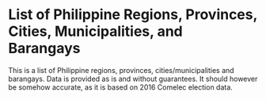 # List of Philippine Regions, Provinces, Cities, Municipalities, and Barangays

This is a list of Philippine regions, provinces, cities/municipalities and barangays.  Data is provided as is and without guarantees.  It should however be somehow accurate, as it is based on 2016 Comelec election data.